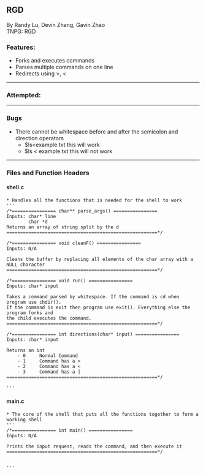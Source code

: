## RGD
By Randy Lu, Devin Zhang, Gavin Zhao\
TNPG: RGD

### Features:
- Forks and executes commands
- Parses multiple commands on one line
- Redirects using >, <

---

### Attempted:

---

### Bugs
- There cannot be whitespace before and after the semicolon and direction operators
    - $ls<example.txt      this will work
    - $ls < example.txt    this will not work

---

### Files and Function Headers 
#### shell.c
    * Handles all the functions that is needed for the shell to work
    '''
    /*================ char** parse_args() ================
    Inputs: char* line
            char *d
    Returns an array of string split by the d
    =======================================================*/
    
    /*================ void cleanF() ================
    Inputs: N/A
        
    Cleans the buffer by replacing all elements of the char array with a NULL character
    =======================================================*/
    
    /*================ void run() ================
    Inputs: char* input
    
    Takes a command parsed by whitespace. If the command is cd when program use chdir(). 
    If the command is exit then program use exit(). Everything else the program forks and 
    the child executes the command.
    =======================================================*/
    
    /*================ int directions(char* input) ================
    Inputs: char* input
        
    Returns an int
        - 0     Normal Command
        - 1     Command has a >
        - 2     Command has a <
        - 3     Command has a |
    =======================================================*/
    
    '''
    
#### main.c
    * The core of the shell that puts all the functions together to form a working shell
    '''
    /*================ int main() ================
    Inputs: N/A
          
    Prints the input request, reads the command, and then execute it
    =======================================================*/
    
    
    '''

  
